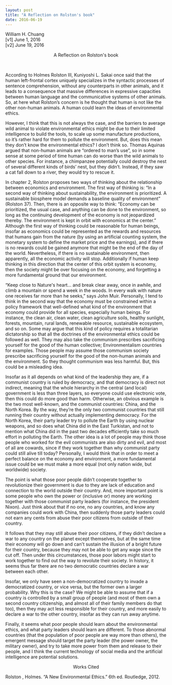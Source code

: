```yaml
---
layout: post
title: "A Reflection on Rolston's book"
date: 2016-06-19
---
```

William H. Chuang<br>
[v1] June 1, 2016 <br>
[v2] June 19, 2016<br>

<p style="text-align: center">A Reflection on Rolston's book</p><br>

According to Holmes Rolston III, Kuniyoshi L. Sakai once said that the human left-frontal cortex uniquely specializes in the syntactic processes of sentence comprehension, without any counterparts in other animals, and it leads to a consequence that massive differences in expressive capacities between human language and the communicative systems of other animals. So, at here what Rolston’s concern is he thought that human is not like the other non-human animals. A human could learn the ideas of environmental ethics. <br>

However, I think that this is not always the case, and the barriers to average wild animal to violate environmental ethics might be due to their limited intelligence to build the tools, to scale up some manufacture productions, so it’s rather hard for them to pollute the environment. But, does this mean they don’t know the environmental ethics? I don’t think so. Thomas Aquinas argued that non-human animals are “ordered to man’s use”, so in some sense at some period of time human can do worse than the wild animals to other species. For instance, a chimpanzee potentially could destroy the nest of several different kinds of birds’ nest, but they didn’t. Instead, if they saw a cat fall down to a river, they would try to rescue it.<br>

In chapter 2, Rolston proposes two ways of thinking about the relationship between economics and environment. The first way of thinking is: “In a second way of thinking about sustainability, the environment is prioritized. A sustainable biosphere model demands a baseline quality of environment” (Rolston 37). Then, there is an opposite way to think: “Economy can be prioritized, the usual case, and anything can be done to the environment, so long as the continuing development of the economy is not jeopardized thereby. The environment is kept in orbit with economics at the center.” Although the first way of thinking could be reasonable for human beings, insofar as economics could be represented as the rewards and resources that humans gain from the nature (by using an artificial counting system, the monetary system to define the market price and the earnings), and if there is no rewards could be gained anymore that might be the end of the day of the world. Nevertheless, if there is no sustainable environment, then apparently, all the economic activity will stop. Additionally if human keep thinking in this direction that the center of this orbit system is economy, then the society might be over focusing on the economy, and forgetting a more fundamental ground that our environment.<br>

“Keep close to Nature's heart... and break clear away, once in awhile, and climb a mountain or spend a week in the woods. In every walk with nature one receives far more than he seeks,” says John Muir. Personally, I tend to think in the second way that the economy must be constrained within a policy framework that well-defined what kind of the environment that economy could provide for all species, especially human beings. For instance, the clean air, clean water, clean agriculture soils, healthy sunlight, forests, mountain, rural lands, renewable resource, sustainable ecosystem, and so on. Some may argue that this kind of policy requires a totalitarian dictatorship so that all the doctrines of the environmental ethics could be followed as well. They may also take the communism prescribes sacrificing yourself for the good of the human collective; Environmentalism countries for examples. Those people may assume those communism society prescribe sacrificing yourself for the good of the non-human animals and the environment. So they thought communism was less harmful. But, this could be a misleading idea. <br>

Insofar as it all depends on what kind of the leadership they are, if a communist country is ruled by democracy, and that democracy is direct not indirect, meaning that the whole hierarchy in the central (and local) government is less than three layers, so everyone could use electronic vote, then this could do more good than harm. Otherwise, an obvious example is the two most well-known, and the communist countries: China, and the North Korea. By the way, they’re the only two communist countries that still running their country without actually implementing democracy. For the North Korea, their party leader try to pollute the Earth by using nuclear weapons, and so does what China did in the East Turkistan, and not to mention what China did in the past two decades efficiently take so much effort in polluting the Earth. The other idea is a lot of people may think those people who worked for the evil communists are also dirty and evil, and most of all are cowards, since if they work together than why communist party could still alive till today? Personally, I would think that in order to meet a perfect balance on the economy and environment, a more fundamental issue could be we must make a more equal (not only nation wide, but worldwide) society. <br>

The point is what those poor people didn’t cooperate together to revolutionize their government is due to they are lack of education and connection to the world outside their country. And, more important point is some people who own the power or (inclusive or) money are working together with those communist party leaders (for instance, the president Nixon). Just think about that if no one, no any countries, and know any companies could work with China, then suddenly those party leaders could not earn any cents from abuse their poor citizens from outside of their country. <br>

It follows that they may still abuse their poor citizens, if they didn’t declare a war to any country on the planet except themselves, but at the same time their economy will go down and can't sustain the illusion of a bright future for their country, because they may not be able to get any wage since the cut off. Then under this circumstances, those poor labors might start to work together to find out the way to revolute their society. In history, it seems thus far there are no two democratic countries declare a war between each other. <br>

Insofar, we only have seen a non-democratized country to invade a democratized country, or vice versa, but the former own a larger probability. Why this is the case? We might be able to assume that if a country is controlled by a small group of people (and most of them own a second country citizenship, and almost all of their family members do that too), then they may act less responsible for their country, and more easily to declare a war to the other country, insofar as they can run away anytime.<br> 

Finally, it seems what poor people should learn about the environmental ethics, and what party leaders should learn are different. To those abnormal countries (that the population of poor people are way more than others), the emergent message should target the party leader (the power owner, the military owner), and try to take more power from them and release to their people, and I think the current technology of social media and the artificial intelligence are potential solutions.<br>



<p style="text-align: center">Works Cited<br></p>
Rolston , Holmes. “A New Environmental Ethics.” 6th ed. Routledge, 2012.
